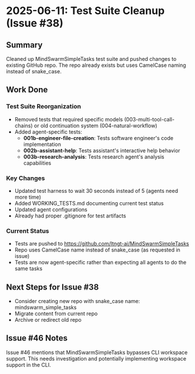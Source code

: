 # 2025-06-11: Test Suite Cleanup (Issue #38)

## Summary
Cleaned up MindSwarmSimpleTasks test suite and pushed changes to existing GitHub repo. The repo already exists but uses CamelCase naming instead of snake_case.

## Work Done

### Test Suite Reorganization
- Removed tests that required specific models (003-multi-tool-call-chains) or old continuation system (004-natural-workflow)
- Added agent-specific tests:
  - **001b-engineer-file-creation**: Tests software engineer's code implementation
  - **002b-assistant-help**: Tests assistant's interactive help behavior  
  - **003b-research-analysis**: Tests research agent's analysis capabilities

### Key Changes
- Updated test harness to wait 30 seconds instead of 5 (agents need more time)
- Added WORKING_TESTS.md documenting current test status
- Updated agent configurations
- Already had proper .gitignore for test artifacts

### Current Status
- Tests are pushed to https://github.com/ltngt-ai/MindSwarmSimpleTasks
- Repo uses CamelCase name instead of snake_case (as requested in issue)
- Tests are now agent-specific rather than expecting all agents to do the same tasks

## Next Steps for Issue #38
- Consider creating new repo with snake_case name: mindswarm_simple_tasks
- Migrate content from current repo
- Archive or redirect old repo

## Issue #46 Notes
Issue #46 mentions that MindSwarmSimpleTasks bypasses CLI workspace support. This needs investigation and potentially implementing workspace support in the CLI.